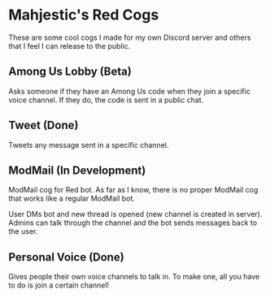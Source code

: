 # Mahjestic's Red Cogs

These are some cool cogs I made for my own Discord server and others that I feel I can release to the public.

## Among Us Lobby **(Beta)**

Asks someone if they have an Among Us code when they join a specific voice channel. If they do, the code is sent in a public chat.

## Tweet **(Done)**

Tweets any message sent in a specific channel.

## ModMail **(In Development)**

ModMail cog for Red bot. As far as I know, there is no proper ModMail cog that works like a regular ModMail bot.

User DMs bot and new thread is opened (new channel is created in server). Admins can talk through the channel and the bot sends messages back to the user.

## Personal Voice **(Done)**

Gives people their own voice channels to talk in. To make one, all you have to do is join a certain channel!
